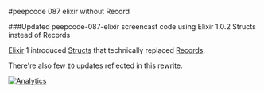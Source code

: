 #peepcode 087 elixir without Record

###Updated peepcode-087-elixir screencast code using Elixir 1.0.2 Structs instead of Records

[Elixir](http://elixir-lang.org/) 1 introduced [Structs](http://elixir-lang.org/getting_started/15.html) that technically replaced [Records](http://elixir-lang.org/docs/stable/elixir/Record.html).

There're also few `IO` updates reflected in this rewrite.

[![Analytics](https://ga-beacon.appspot.com/UA-56621624-1/peepcode-087-elixir-1-no-record)](https://github.com/igrigorik/ga-beacon)
